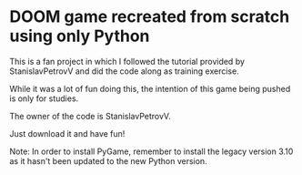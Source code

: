 # DOOM game recreated from scratch using only Python

This is a fan project in which I followed the tutorial provided by StanislavPetrovV and did the code along as training exercise.

While it was a lot of fun doing this, the intention of this game being pushed is only for studies. 

The owner of the code is StanislavPetrovV.

Just download it and have fun!

Note: In order to install PyGame, remember to install the legacy version 3.10 as it hasn't been updated to the new Python version.